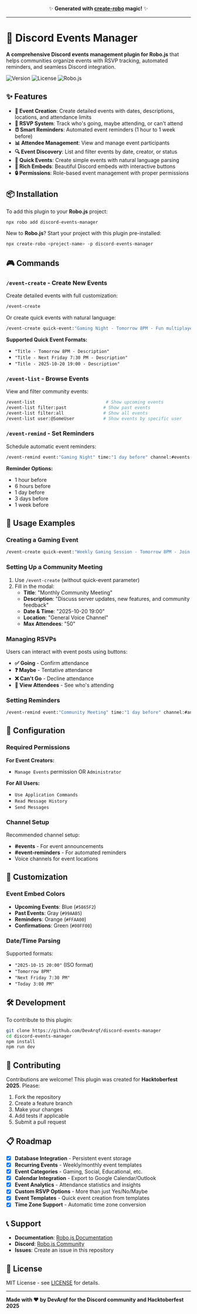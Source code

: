 <p align="center">✨ <strong>Generated with <a href="https://robojs.dev/create-robo">create-robo</a> magic!</strong> ✨</p>

---

# 📅 Discord Events Manager

**A comprehensive Discord events management plugin for Robo.js** that helps communities organize events with RSVP tracking, automated reminders, and seamless Discord integration.

![Version](https://img.shields.io/badge/version-1.0.0-blue)
![License](https://img.shields.io/badge/license-MIT-green)
![Robo.js](https://img.shields.io/badge/robo.js-plugin-purple)

## ✨ Features

- **🎯 Event Creation**: Create detailed events with dates, descriptions, locations, and attendance limits
- **📝 RSVP System**: Track who's going, maybe attending, or can't attend
- **⏰ Smart Reminders**: Automated event reminders (1 hour to 1 week before)
- **📊 Attendee Management**: View and manage event participants
- **🔍 Event Discovery**: List and filter events by date, creator, or status
- **🚀 Quick Events**: Create simple events with natural language parsing
- **🎨 Rich Embeds**: Beautiful Discord embeds with interactive buttons
- **🔒 Permissions**: Role-based event management with proper permissions

## 📦 Installation

To add this plugin to your **Robo.js** project:

```bash
npx robo add discord-events-manager
```

New to **Robo.js**? Start your project with this plugin pre-installed:

```bash
npx create-robo <project-name> -p discord-events-manager
```

## 🎮 Commands

### `/event-create` - Create New Events

Create detailed events with full customization:

```bash
/event-create
```

Or create quick events with natural language:

```bash
/event-create quick-event:"Gaming Night - Tomorrow 8PM - Fun multiplayer games!"
```

**Supported Quick Event Formats:**
- `"Title - Tomorrow 8PM - Description"`
- `"Title - Next Friday 7:30 PM - Description"`
- `"Title - 2025-10-20 19:00 - Description"`

### `/event-list` - Browse Events

View and filter community events:

```bash
/event-list                           # Show upcoming events
/event-list filter:past              # Show past events
/event-list filter:all               # Show all events
/event-list user:@SomeUser           # Show events by specific user
```

### `/event-remind` - Set Reminders

Schedule automatic event reminders:

```bash
/event-remind event:"Gaming Night" time:"1 day before" channel:#events
```

**Reminder Options:**
- 1 hour before
- 6 hours before  
- 1 day before
- 3 days before
- 1 week before

## 🎯 Usage Examples

### Creating a Gaming Event

```bash
/event-create quick-event:"Weekly Gaming Session - Tomorrow 8PM - Join us for multiplayer fun!"
```

### Setting Up a Community Meeting

1. Use `/event-create` (without quick-event parameter)
2. Fill in the modal:
   - **Title**: "Monthly Community Meeting"
   - **Description**: "Discuss server updates, new features, and community feedback"
   - **Date & Time**: "2025-10-20 19:00"
   - **Location**: "General Voice Channel"
   - **Max Attendees**: "50"

### Managing RSVPs

Users can interact with event posts using buttons:
- **✅ Going** - Confirm attendance
- **❓ Maybe** - Tentative attendance  
- **❌ Can't Go** - Decline attendance
- **👥 View Attendees** - See who's attending

### Setting Reminders

```bash
/event-remind event:"Community Meeting" time:"1 day before" channel:#announcements
```

## 🔧 Configuration

### Required Permissions

**For Event Creators:**
- `Manage Events` permission OR `Administrator`

**For All Users:**
- `Use Application Commands`
- `Read Message History`
- `Send Messages`

### Channel Setup

Recommended channel setup:
- **#events** - For event announcements
- **#event-reminders** - For automated reminders  
- Voice channels for event locations

## 🎨 Customization

### Event Embed Colors
- **Upcoming Events**: Blue (`#5865F2`)
- **Past Events**: Gray (`#99AAB5`)
- **Reminders**: Orange (`#FFAA00`)
- **Confirmations**: Green (`#00FF00`)

### Date/Time Parsing

Supported formats:
- `"2025-10-15 20:00"` (ISO format)
- `"Tomorrow 8PM"`
- `"Next Friday 7:30 PM"`
- `"Today 3:00 PM"`

## 🛠️ Development

To contribute to this plugin:

```bash
git clone https://github.com/DevArqf/discord-events-manager
cd discord-events-manager
npm install
npm run dev
```

## 🤝 Contributing

Contributions are welcome! This plugin was created for **Hacktoberfest 2025**. Please:

1. Fork the repository
2. Create a feature branch
3. Make your changes
4. Add tests if applicable
5. Submit a pull request

## 📋 Roadmap

- [x] **Database Integration** - Persistent event storage
- [x] **Recurring Events** - Weekly/monthly event templates
- [x] **Event Categories** - Gaming, Social, Educational, etc.
- [x] **Calendar Integration** - Export to Google Calendar/Outlook
- [x] **Event Analytics** - Attendance statistics and insights
- [x] **Custom RSVP Options** - More than just Yes/No/Maybe
- [x] **Event Templates** - Quick event creation from templates
- [x] **Time Zone Support** - Automatic time zone conversion

## 📞 Support

- **Documentation**: [Robo.js Documentation](https://robojs.dev)
- **Discord**: [Robo.js Community](https://robojs.dev/discord)
- **Issues**: Create an issue in this repository

## 📄 License

MIT License - see [LICENSE](LICENSE) for details.

---

**Made with ❤️ by DevArqf for the Discord community and Hacktoberfest 2025**
